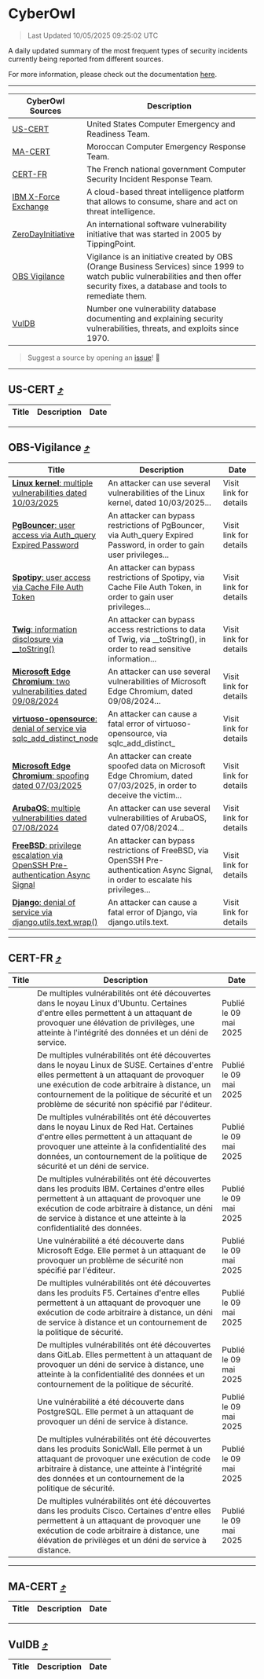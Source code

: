 
 <div id='top'></div>

# CyberOwl

 > Last Updated 10/05/2025 09:25:02 UTC
 
 A daily updated summary of the most frequent types of security incidents currently being reported from different sources.
 
 For more information, please check out the documentation [here](./docs/README.md).
 
 ---
 |CyberOwl Sources|Description|
 |---|---|
 |[US-CERT](#us-cert-arrow_heading_up)|United States Computer Emergency and Readiness Team.|
 |[MA-CERT](#ma-cert-arrow_heading_up)|Moroccan Computer Emergency Response Team.|
 |[CERT-FR](#cert-fr-arrow_heading_up)|The French national government Computer Security Incident Response Team.|
 |[IBM X-Force Exchange](#ibmcloud-arrow_heading_up)|A cloud-based threat intelligence platform that allows to consume, share and act on threat intelligence.|
 |[ZeroDayInitiative](#zerodayinitiative-arrow_heading_up)|An international software vulnerability initiative that was started in 2005 by TippingPoint.|
 |[OBS Vigilance](#obs-vigilance-arrow_heading_up)|Vigilance is an initiative created by OBS (Orange Business Services) since 1999 to watch public vulnerabilities and then offer security fixes, a database and tools to remediate them.|
 |[VulDB](#vuldb-arrow_heading_up)|Number one vulnerability database documenting and explaining security vulnerabilities, threats, and exploits since 1970.|
 
 > Suggest a source by opening an [issue](https://github.com/karimhabush/cyberowl/issues)! :raised_hands:
 ---

## US-CERT [:arrow_heading_up:](#cyberowl)

 |Title|Description|Date|
 |---|---|---|
 
 ---

## OBS-Vigilance [:arrow_heading_up:](#cyberowl)

 |Title|Description|Date|
 |---|---|---|
 |[<a href="https://vigilance.fr/vulnerability/Linux-kernel-multiple-vulnerabilities-dated-10-03-2025-46545" class="noirorange"><b>Linux kernel</b>: multiple vulnerabilities dated 10/03/2025</a>](https://vigilance.fr/vulnerability/Linux-kernel-multiple-vulnerabilities-dated-10-03-2025-46545)|An attacker can use several vulnerabilities of the Linux kernel, dated 10/03/2025...|Visit link for details|
 |[<a href="https://vigilance.fr/vulnerability/PgBouncer-user-access-via-Auth-query-Expired-Password-46967" class="noirorange"><b>PgBouncer</b>: user access via Auth_query Expired Password</a>](https://vigilance.fr/vulnerability/PgBouncer-user-access-via-Auth-query-Expired-Password-46967)|An attacker can bypass restrictions of PgBouncer, via Auth_query Expired Password, in order to gain user privileges...|Visit link for details|
 |[<a href="https://vigilance.fr/vulnerability/Spotipy-user-access-via-Cache-File-Auth-Token-46543" class="noirorange"><b>Spotipy</b>: user access via Cache File Auth Token</a>](https://vigilance.fr/vulnerability/Spotipy-user-access-via-Cache-File-Auth-Token-46543)|An attacker can bypass restrictions of Spotipy, via Cache File Auth Token, in order to gain user privileges...|Visit link for details|
 |[<a href="https://vigilance.fr/vulnerability/Twig-information-disclosure-via-toString-46959" class="noirorange"><b>Twig</b>: information disclosure via __toString()</a>](https://vigilance.fr/vulnerability/Twig-information-disclosure-via-toString-46959)|An attacker can bypass access restrictions to data of Twig, via __toString(), in order to read sensitive information...|Visit link for details|
 |[<a href="https://vigilance.fr/vulnerability/Microsoft-Edge-Chromium-two-vulnerabilities-dated-09-08-2024-44896" class="noirorange"><b>Microsoft Edge Chromium</b>: two vulnerabilities dated 09/08/2024</a>](https://vigilance.fr/vulnerability/Microsoft-Edge-Chromium-two-vulnerabilities-dated-09-08-2024-44896)|An attacker can use several vulnerabilities of Microsoft Edge Chromium, dated 09/08/2024...|Visit link for details|
 |[<a href="https://vigilance.fr/vulnerability/virtuoso-opensource-denial-of-service-via-sqlc-add-distinct-node-46943" class="noirorange"><b>virtuoso-opensource</b>: denial of service via sqlc_add_distinct_<wbr>node</wbr></a>](https://vigilance.fr/vulnerability/virtuoso-opensource-denial-of-service-via-sqlc-add-distinct-node-46943)|An attacker can cause a fatal error of virtuoso-opensource, via sqlc_add_distinct_|Visit link for details|
 |[<a href="https://vigilance.fr/vulnerability/Microsoft-Edge-Chromium-spoofing-dated-07-03-2025-46542" class="noirorange"><b>Microsoft Edge Chromium</b>: spoofing dated 07/03/2025</a>](https://vigilance.fr/vulnerability/Microsoft-Edge-Chromium-spoofing-dated-07-03-2025-46542)|An attacker can create spoofed data on Microsoft Edge Chromium, dated 07/03/2025, in order to deceive the victim...|Visit link for details|
 |[<a href="https://vigilance.fr/vulnerability/ArubaOS-multiple-vulnerabilities-dated-07-08-2024-44886" class="noirorange"><b>ArubaOS</b>: multiple vulnerabilities dated 07/08/2024</a>](https://vigilance.fr/vulnerability/ArubaOS-multiple-vulnerabilities-dated-07-08-2024-44886)|An attacker can use several vulnerabilities of ArubaOS, dated 07/08/2024...|Visit link for details|
 |[<a href="https://vigilance.fr/vulnerability/FreeBSD-privilege-escalation-via-OpenSSH-Pre-authentication-Async-Signal-44884" class="noirorange"><b>FreeBSD</b>: privilege escalation via OpenSSH Pre-authentication Async Signal</a>](https://vigilance.fr/vulnerability/FreeBSD-privilege-escalation-via-OpenSSH-Pre-authentication-Async-Signal-44884)|An attacker can bypass restrictions of FreeBSD, via OpenSSH Pre-authentication Async Signal, in order to escalate his privileges...|Visit link for details|
 |[<a href="https://vigilance.fr/vulnerability/Django-denial-of-service-via-django-utils-text-wrap-46541" class="noirorange"><b>Django</b>: denial of service via django.utils.text.<wbr>wrap()</wbr></a>](https://vigilance.fr/vulnerability/Django-denial-of-service-via-django-utils-text-wrap-46541)|An attacker can cause a fatal error of Django, via django.utils.text.|Visit link for details|
 
 ---

## CERT-FR [:arrow_heading_up:](#cyberowl)

 |Title|Description|Date|
 |---|---|---|
 |[](https://www.cert.ssi.gouv.fr/avis/CERTFR-2025-AVI-0387/)|De multiples vulnérabilités ont été découvertes dans le noyau Linux d'Ubuntu. Certaines d'entre elles permettent à un attaquant de provoquer une élévation de privilèges, une atteinte à l'intégrité des données et un déni de service.|Publié le 09 mai 2025|
 |[](https://www.cert.ssi.gouv.fr/avis/CERTFR-2025-AVI-0386/)|De multiples vulnérabilités ont été découvertes dans le noyau Linux de SUSE. Certaines d'entre elles permettent à un attaquant de provoquer une exécution de code arbitraire à distance, un contournement de la politique de sécurité et un problème de sécurité non spécifié par l'éditeur.|Publié le 09 mai 2025|
 |[](https://www.cert.ssi.gouv.fr/avis/CERTFR-2025-AVI-0385/)|De multiples vulnérabilités ont été découvertes dans le noyau Linux de Red Hat. Certaines d'entre elles permettent à un attaquant de provoquer une atteinte à la confidentialité des données, un contournement de la politique de sécurité et un déni de service.|Publié le 09 mai 2025|
 |[](https://www.cert.ssi.gouv.fr/avis/CERTFR-2025-AVI-0384/)|De multiples vulnérabilités ont été découvertes dans les produits IBM. Certaines d'entre elles permettent à un attaquant de provoquer une exécution de code arbitraire à distance, un déni de service à distance et une atteinte à la confidentialité des données.|Publié le 09 mai 2025|
 |[](https://www.cert.ssi.gouv.fr/avis/CERTFR-2025-AVI-0383/)|Une vulnérabilité a été découverte dans Microsoft Edge. Elle permet à un attaquant de provoquer un problème de sécurité non spécifié par l'éditeur.|Publié le 09 mai 2025|
 |[](https://www.cert.ssi.gouv.fr/avis/CERTFR-2025-AVI-0382/)|De multiples vulnérabilités ont été découvertes dans les produits F5. Certaines d'entre elles permettent à un attaquant de provoquer une exécution de code arbitraire à distance, un déni de service à distance et un contournement de la politique de sécurité.|Publié le 09 mai 2025|
 |[](https://www.cert.ssi.gouv.fr/avis/CERTFR-2025-AVI-0381/)|De multiples vulnérabilités ont été découvertes dans GitLab. Elles permettent à un attaquant de provoquer un déni de service à distance, une atteinte à la confidentialité des données et un contournement de la politique de sécurité.|Publié le 09 mai 2025|
 |[](https://www.cert.ssi.gouv.fr/avis/CERTFR-2025-AVI-0380/)|Une vulnérabilité a été découverte dans PostgreSQL. Elle permet à un attaquant de provoquer un déni de service à distance.|Publié le 09 mai 2025|
 |[](https://www.cert.ssi.gouv.fr/avis/CERTFR-2025-AVI-0379/)|De multiples vulnérabilités ont été découvertes dans les produits SonicWall. Elle permet à un attaquant de provoquer une exécution de code arbitraire à distance, une atteinte à l'intégrité des données et un contournement de la politique de sécurité.|Publié le 09 mai 2025|
 |[](https://www.cert.ssi.gouv.fr/avis/CERTFR-2025-AVI-0378/)|De multiples vulnérabilités ont été découvertes dans les produits Cisco. Certaines d'entre elles permettent à un attaquant de provoquer une exécution de code arbitraire à distance, une élévation de privilèges et un déni de service à distance.|Publié le 09 mai 2025|
 
 ---

## MA-CERT [:arrow_heading_up:](#cyberowl)

 |Title|Description|Date|
 |---|---|---|
 
 ---

## VulDB [:arrow_heading_up:](#cyberowl)

 |Title|Description|Date|
 |---|---|---|
 